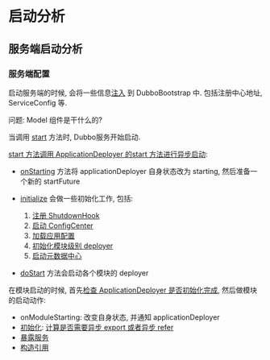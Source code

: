 # 启动分析

## 服务端启动分析

### 服务端配置

启动服务端的时候,
会将一些信息[注入](../dubbo-demo/dubbo-demo-api/dubbo-demo-api-provider/src/main/java/org/apache/dubbo/demo/provider/Application.java#L43)
到 DubboBootstrap 中.
包括注册中心地址, ServiceConfig 等.

问题: Model 组件是干什么的?

当调用 [start](../dubbo-demo/dubbo-demo-api/dubbo-demo-api-provider/src/main/java/org/apache/dubbo/demo/provider/Application.java#L53)
方法时, Dubbo服务开始启动.

[start 方法调用 ApplicationDeployer 的start 方法进行异步启动](../dubbo-config/dubbo-config-api/src/main/java/org/apache/dubbo/config/bootstrap/DubboBootstrap.java#L224):

* [onStarting](../dubbo-config/dubbo-config-api/src/main/java/org/apache/dubbo/config/deploy/DefaultApplicationDeployer.java#L573)
  方法将 applicationDeployer 自身状态改为 starting, 然后准备一个新的 startFuture

* [initialize](../dubbo-config/dubbo-config-api/src/main/java/org/apache/dubbo/config/deploy/DefaultApplicationDeployer.java#L575)
  会做一些初始化工作, 包括:
    1. [注册 ShutdownHook](../dubbo-config/dubbo-config-api/src/main/java/org/apache/dubbo/config/deploy/DefaultApplicationDeployer.java#L191)
    2. [启动 ConfigCenter](../dubbo-config/dubbo-config-api/src/main/java/org/apache/dubbo/config/deploy/DefaultApplicationDeployer.java#L193)
    3. [加载应用配置](../dubbo-config/dubbo-config-api/src/main/java/org/apache/dubbo/config/deploy/DefaultApplicationDeployer.java#L195)
    4. [初始化模块级别 deployer](../dubbo-config/dubbo-config-api/src/main/java/org/apache/dubbo/config/deploy/DefaultApplicationDeployer.java#L197)
    5. [启动元数据中心](../dubbo-config/dubbo-config-api/src/main/java/org/apache/dubbo/config/deploy/DefaultApplicationDeployer.java#L200)

* [doStart](../dubbo-config/dubbo-config-api/src/main/java/org/apache/dubbo/config/deploy/DefaultApplicationDeployer.java#L577)
  方法会启动各个模块的 deployer

在模块启动的时候,
首先[检查 ApplicationDeployer 是否初始化完成](../dubbo-config/dubbo-config-api/src/main/java/org/apache/dubbo/config/deploy/DefaultModuleDeployer.java#L137),
然后做模块的启动动作:

* onModuleStarting: 改变自身状态, 并通知 applicationDeployer
* [初始化](../dubbo-config/dubbo-config-api/src/main/java/org/apache/dubbo/config/deploy/DefaultModuleDeployer.java#L155): [计算是否需要异步 export 或者异步 refer](../dubbo-config/dubbo-config-api/src/main/java/org/apache/dubbo/config/deploy/DefaultModuleDeployer.java#L117)
* [暴露服务](../dubbo-config/dubbo-config-api/src/main/java/org/apache/dubbo/config/deploy/DefaultModuleDeployer.java#L158) 
* [构造引用](../dubbo-config/dubbo-config-api/src/main/java/org/apache/dubbo/config/deploy/DefaultModuleDeployer.java#L167)
